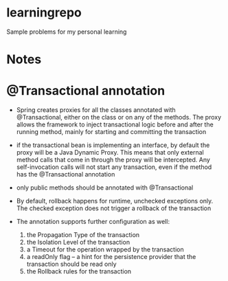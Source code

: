 # learningrepo

Sample problems for my personal learning

# Notes

# @Transactional annotation

* Spring creates proxies for all the classes annotated with @Transactional, either on the class or on any of the methods. The proxy allows the framework to inject transactional logic before and after the running method, mainly for starting and committing the transaction

* if the transactional bean is implementing an interface, by default the proxy will be a Java Dynamic Proxy. This means that only external method calls that come in through the proxy will be intercepted. Any self-invocation calls will not start any transaction, even if the method has the @Transactional annotation

* only public methods should be annotated with @Transactional

*   By default, rollback happens for runtime, unchecked exceptions only. The checked exception does not trigger a rollback of the transaction

* The annotation supports further configuration as well:

    1. the Propagation Type of the transaction
    2. the Isolation Level of the transaction
    3. a Timeout for the operation wrapped by the transaction
    4. a readOnly flag – a hint for the persistence provider that the transaction should be read only
    5. the Rollback rules for the transaction
